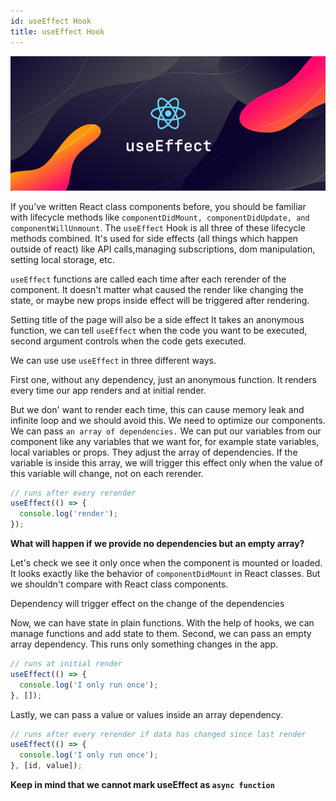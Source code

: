 ```yaml
---
id: useEffect Hook
title: useEffect Hook
---
```


![img](../static/img/useeffect-hook.jpg)

If you’ve written React class components before, you should be familiar with lifecycle methods like `componentDidMount, componentDidUpdate, and componentWillUnmount`. The `useEffect` Hook is all three of these lifecycle methods combined. It's used for side effects (all things which happen outside of react) like API calls,managing subscriptions, dom manipulation, setting local storage, etc.

`useEffect` functions are called each time after each rerender of the component.
It doesn't matter what caused the render like changing the state, or maybe new props inside effect will be triggered after rendering.

Setting title of the page will also be a side effect
It takes an anonymous function, we can tell `useEffect` when the code you want to be executed, second argument controls when the code gets executed.

We can use use `useEffect` in three different ways.

First one, without any dependency, just an anonymous function. It renders every time our app renders and at initial render.

But we don' want to render each time, this can cause memory leak and infinite loop and we should avoid this.
We need to optimize our components. We can pass `an array of dependencies.` We can put our variables from our component like any variables that we want for, for example
state variables, local variables or props.
They adjust the array of dependencies.
If the variable is inside this array, we will trigger this effect only when the value of this variable will change, not on each rerender.

```javascript
// runs after every rerender
useEffect(() => {
  console.log('render');
});
```

**What will happen if we provide no dependencies but an empty array?**

Let's check we see it only once when the component is mounted or loaded.
It looks exactly like the behavior of `componentDidMount` in React classes. But we shouldn't compare with React class components.

Dependency will trigger effect on the change of the dependencies

Now, we can have state in plain functions. With the help of hooks, we can manage functions and add state to them.
Second, we can pass an empty array dependency. This runs only something changes in the app.

```javascript
// runs at initial render
useEffect(() => {
  console.log('I only run once');
}, []);
```

Lastly, we can pass a value or values inside an array dependency.

```javascript
// runs after every rerender if data has changed since last render
useEffect(() => {
  console.log('I only run once');
}, [id, value]);
```

**Keep in mind that we cannot mark useEffect as `async function`**
